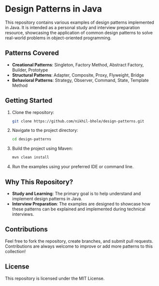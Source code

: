 # Design Patterns in Java

This repository contains various examples of design patterns implemented in Java. It is intended as a personal study and interview preparation resource, showcasing the application of common design patterns to solve real-world problems in object-oriented programming.

## Patterns Covered

- **Creational Patterns**: Singleton, Factory Method, Abstract Factory, Builder, Prototype
- **Structural Patterns**: Adapter, Composite, Proxy, Flyweight, Bridge
- **Behavioral Patterns**: Strategy, Observer, Command, State, Template Method

## Getting Started

1. Clone the repository:
    ```bash
    git clone https://github.com/nikhil-bhole/design-patterns.git
    ```
2. Navigate to the project directory:
    ```bash
    cd design-patterns
    ```
3. Build the project using Maven:
    ```bash
    mvn clean install
    ```
4. Run the examples using your preferred IDE or command line.

## Why This Repository?

- **Study and Learning**: The primary goal is to help understand and implement design patterns in Java.
- **Interview Preparation**: The examples are designed to showcase how these patterns can be explained and implemented during technical interviews.

## Contributions

Feel free to fork the repository, create branches, and submit pull requests. Contributions are always welcome to improve or add more patterns to this collection!

## License

This repository is licensed under the MIT License.
